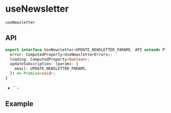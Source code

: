 # useNewsletter

`useNewsletter`

## API
```typescript
export interface UseNewsletter<UPDATE_NEWSLETTER_PARAMS, API extends PlatformApi = any> extends Composable<API>{
  error: ComputedProperty<UseNewsletterErrors>;
  loading: ComputedProperty<boolean>;
  updateSubscription: (params: { 
    email: UPDATE_NEWSLETTER_PARAMS,
  }) => Promise<void>;
}
```

* `` - 

## Example

```javascript
```
